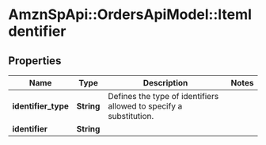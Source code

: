 # AmznSpApi::OrdersApiModel::ItemIdentifier

## Properties
Name | Type | Description | Notes
------------ | ------------- | ------------- | -------------
**identifier_type** | **String** | Defines the type of identifiers allowed to specify a substitution. | 
**identifier** | **String** |  | 


